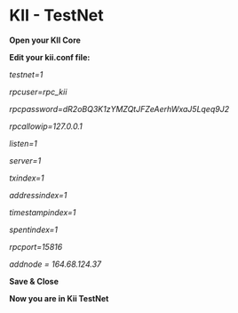 # KII - TestNet

**Open your KII Core**

**Edit your kii.conf file:**


*testnet=1*

*rpcuser=rpc_kii*

*rpcpassword=dR2oBQ3K1zYMZQtJFZeAerhWxaJ5Lqeq9J2*

*rpcallowip=127.0.0.1*

*listen=1*

*server=1*

*txindex=1*

*addressindex=1*

*timestampindex=1*

*spentindex=1*

*rpcport=15816*

*addnode = 164.68.124.37*


**Save & Close**

**Now you are in Kii TestNet**
